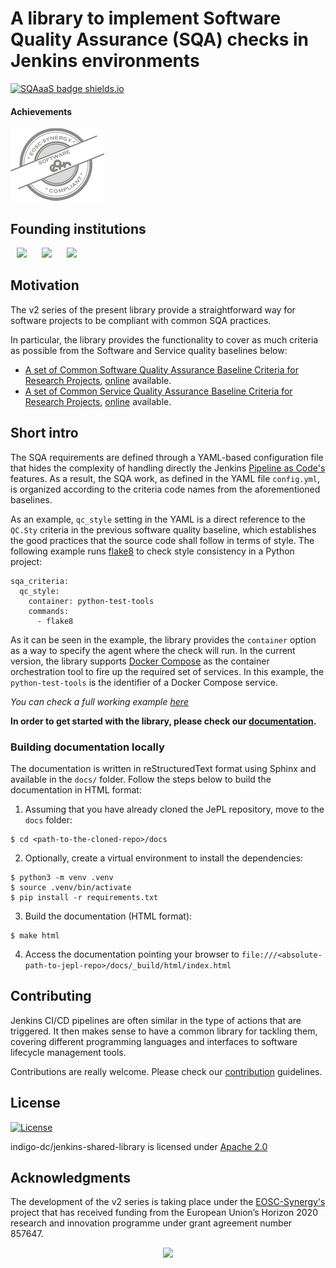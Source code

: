 # A library to implement Software Quality Assurance (SQA) checks in Jenkins environments

[![SQAaaS badge shields.io](https://img.shields.io/badge/sqaaas%20software-silver-lightgrey)](https://api.eu.badgr.io/public/assertions/8swrxF-8TpuYmR6EvXnW2w "SQAaaS silver badge achieved")

#### Achievements 
[![SQAaaS badge](https://github.com/EOSC-synergy/SQAaaS/raw/master/badges/badges_150x116/badge_software_silver.png)](https://api.eu.badgr.io/public/assertions/8swrxF-8TpuYmR6EvXnW2w "SQAaaS silver badge achieved")


## Founding institutions
<p float="left">
    <img src="resources/static/images/logo-csic.png" height="50" hspace="10"/>
    <img src="resources/static/images/logo-UPV.png" height="50" hspace="10"/>
    <img src="resources/static/images/logo-LIP.png" height="50" hspace="10"/>
</p>


## Motivation
The v2 series of the present library provide a straightforward way for software projects
to be compliant with common SQA practices.

In particular, the library provides the functionality to cover as much criteria as
possible from the Software and Service quality baselines below:

 * [A set of Common Software Quality Assurance Baseline Criteria for Research Projects](https://github.com/indigo-dc/sqa-baseline/), [online](https://indigo-dc.github.io/sqa-baseline/) available.
 * [A set of Common Service Quality Assurance Baseline Criteria for Research Projects](https://github.com/eosc-synergy/service-qa-baseline/), [online](https://eosc-synergy.github.io/service-qa-baseline/) available.


## Short intro
The SQA requirements are defined through a YAML-based configuration file that hides the
complexity of handling directly the Jenkins [Pipeline as Code's](https://www.jenkins.io/solutions/pipeline/)
features. As a result, the SQA work, as defined in the YAML file `config.yml`, is
organized according to the criteria code names from the aforementioned baselines.

As an example, ``qc_style`` setting in the YAML is a direct reference to the 
``QC.Sty`` criteria in the previous software quality baseline, which establishes
the good practices that the source code shall follow in terms of style. The following
example runs [flake8](https://pypi.org/project/flake8/) to check style consistency in
a Python project:

```
sqa_criteria:
  qc_style:
    container: python-test-tools
    commands:
      - flake8
```

As it can be seen in the example, the library provides the ``container`` option as a
way to specify the agent where the check will run. In the current version, the
library supports [Docker Compose](https://docs.docker.com/compose/) as the container
orchestration tool to fire up the required set of services. In this example, the 
``python-test-tools`` is the identifier of a Docker Compose service. 

_You can check a full working example [here](https://github.com/EOSC-synergy/DEEPaaS)_

__In order to get started with the library, please check our
[documentation](https://indigo-dc.github.io/jenkins-pipeline-library/stable/2.1.1/).__

### Building documentation locally

The documentation is written in reStructuredText format using Sphinx and available in 
the `docs/` folder. Follow the steps below to build the documentation in HTML format:
1. Assuming that you have already cloned the JePL repository, move to the `docs` 
folder:
```console
$ cd <path-to-the-cloned-repo>/docs
```
2. Optionally, create a virtual environment to install the dependencies:
```console
$ python3 -m venv .venv
$ source .venv/bin/activate
$ pip install -r requirements.txt
```
3. Build the documentation (HTML format):
```console
$ make html
```
4. Access the documentation pointing your browser to `file:///<absolute-path-to-jepl-repo>/docs/_build/html/index.html`

## Contributing

Jenkins CI/CD pipelines are often similar in the type of actions that are
triggered. It then makes sense to have a common library for tackling them,
covering different programming languages and interfaces to software lifecycle
management tools.

Contributions are really welcome. Please check our
[contribution](CONTRIBUTING.md) guidelines.

## License

[![License](https://img.shields.io/badge/License-Apache%202.0-blue.svg)](https://opensource.org/licenses/Apache-2.0)

indigo-dc/jenkins-shared-library is licensed under [Apache 2.0](LICENSE)

## Acknowledgments

The development of the v2 series is taking place under the [EOSC-Synergy's](https://eosc-synergy.eu)
project that has received funding from the European Union’s Horizon 2020 research 
and innovation programme under grant agreement number 857647.
<p align="center">
  <img src="https://encrypted-tbn0.gstatic.com/images?q=tbn:ANd9GcT1WF4g5KH3PnQE_Ve10QFRS-gZ0NpCQ7Qr-_km1RqnOCEF1fQt">
</p>

